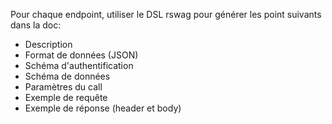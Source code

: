 Pour chaque endpoint, utiliser le DSL rswag pour générer les point suivants dans la doc:
- Description
- Format de données (JSON)
- Schéma d'authentification
- Schéma de données
- Paramètres du call
- Exemple de requête
- Exemple de réponse (header et body)
